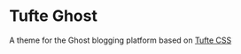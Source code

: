 # Tufte Ghost

A theme for the Ghost blogging platform based on [Tufte CSS](https://github.com/daveliepmann/tufte-css)


